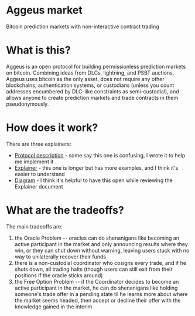 # Aggeus market
Bitcoin prediction markets with non-interactive contract trading

# What is this?

Aggeus is an open protocol for building permissionless prediction markets on bitcoin. Combining ideas from DLCs, lightning, and PSBT auctions, Aggeus uses bitcoin as the only asset, does not require any other blockchains, authentication systems, or custodians (unless you count addresses encumbered by DLC-like constraints as semi-custodial), and allows anyone to create prediction markets and trade contracts in them pseudonymously.

# How does it work?

There are three explainers:

- [Protocol description](https://gist.github.com/supertestnet/be601c4fc50d0f1d9a5c7079cf3363df) - some say this one is confusing, I wrote it to help me implement it
- [Explainer](https://gist.github.com/supertestnet/7456c01f0333581794eb153f990a153d) - this one is longer but has more examples, and I think it's easier to understand
- [Diagram](https://supertestnet.github.io/aggeus_market/diagram.html) - I think it's helpful to have this open while reviewing the Explainer document

# What are the tradeoffs?

The main tradeoffs are:
1. the Oracle Problem -- oracles can do shenanigans like becoming an active participant in the market and only announcing results where they win, or they can shut down without warning, leaving users stuck with no way to unilaterally recover their funds
2. there is a non-custodial coordinator who cosigns every trade, and if he shuts down, all trading halts (though users can still exit from their positions if the oracle sticks around)
3. the Free Option Problem -- if the Coordinator decides to become an active participant in the market, he can do shenanigans like holding someone's trade offer in a pending state til he learns more about where the market seems headed, then accept or decline their offer with the knowledge gained in the interim
